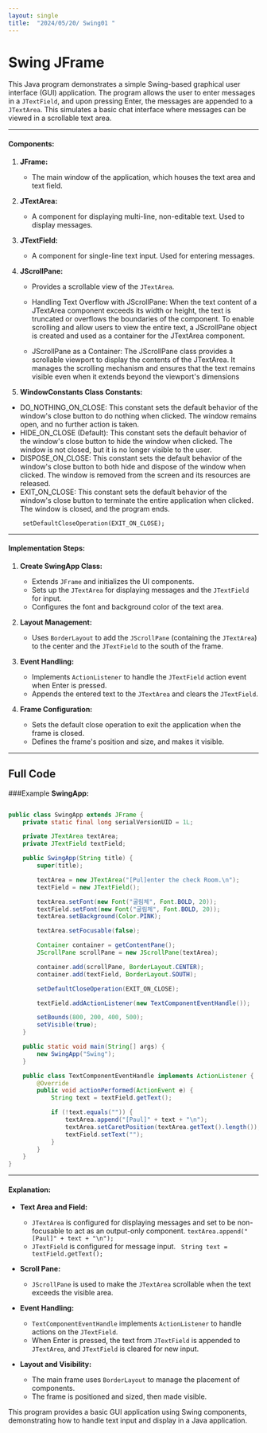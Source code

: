 ```yaml
---
layout: single
title:  "2024/05/20/ Swing01 "
---
```


# Swing JFrame

This Java program demonstrates a simple Swing-based graphical user interface (GUI) application. The program allows the user to enter messages in a `JTextField`, and upon pressing Enter, the messages are appended to a `JTextArea`. This simulates a basic chat interface where messages can be viewed in a scrollable text area.

---

#### Components:

1. **JFrame:**
   - The main window of the application, which houses the text area and text field.

2. **JTextArea:**
   - A component for displaying multi-line, non-editable text. Used to display messages.

3. **JTextField:**
   - A component for single-line text input. Used for entering messages.

4. **JScrollPane:**
   - Provides a scrollable view of the `JTextArea`.
   - Handling Text Overflow with JScrollPane: When the text content of a JTextArea component exceeds its width or height, the text is truncated or overflows the boundaries of the component. To enable scrolling and allow users to view the entire text, a JScrollPane object is created and used as a container for the JTextArea component.

    - JScrollPane as a Container: The JScrollPane class provides a scrollable viewport to display the contents of the JTextArea. It manages the scrolling mechanism and ensures that the text remains visible even when it extends beyond the viewport's dimensions

5. **WindowConstants Class Constants:**

  - DO_NOTHING_ON_CLOSE: This constant sets the default behavior of the window's close button to do nothing when clicked. The window remains open, and no further action is taken.
  - HIDE_ON_CLOSE (Default): This constant sets the default behavior of the window's close button to hide the window when clicked. The window is not closed, but it is no longer visible to the user.
  - DISPOSE_ON_CLOSE: This constant sets the default behavior of the window's close button to both hide and dispose of the window when clicked. The window is removed from the screen and its resources are released.
  - EXIT_ON_CLOSE: This constant sets the default behavior of the window's close button to terminate the entire application when clicked. The window is closed, and the program ends.
```
    setDefaultCloseOperation(EXIT_ON_CLOSE);
```

---

#### Implementation Steps:

1. **Create SwingApp Class:**
   - Extends `JFrame` and initializes the UI components.
   - Sets up the `JTextArea` for displaying messages and the `JTextField` for input.
   - Configures the font and background color of the text area.

2. **Layout Management:**
   - Uses `BorderLayout` to add the `JScrollPane` (containing the `JTextArea`) to the center and the `JTextField` to the south of the frame.

3. **Event Handling:**
   - Implements `ActionListener` to handle the `JTextField` action event when Enter is pressed.
   - Appends the entered text to the `JTextArea` and clears the `JTextField`.

4. **Frame Configuration:**
   - Sets the default close operation to exit the application when the frame is closed.
   - Defines the frame's position and size, and makes it visible.

---

## Full Code 

###Example
**SwingApp:**

```java

public class SwingApp extends JFrame {
    private static final long serialVersionUID = 1L;

    private JTextArea textArea;
    private JTextField textField;

    public SwingApp(String title) {
        super(title);

        textArea = new JTextArea("[Pul]enter the check Room.\n");
        textField = new JTextField();

        textArea.setFont(new Font("굴림체", Font.BOLD, 20));
        textField.setFont(new Font("굴림체", Font.BOLD, 20));
        textArea.setBackground(Color.PINK);

        textArea.setFocusable(false);

        Container container = getContentPane();
        JScrollPane scrollPane = new JScrollPane(textArea);

        container.add(scrollPane, BorderLayout.CENTER);
        container.add(textField, BorderLayout.SOUTH);

        setDefaultCloseOperation(EXIT_ON_CLOSE);

        textField.addActionListener(new TextComponentEventHandle());

        setBounds(800, 200, 400, 500);
        setVisible(true);
    }

    public static void main(String[] args) {
        new SwingApp("Swing");
    }

    public class TextComponentEventHandle implements ActionListener {
        @Override
        public void actionPerformed(ActionEvent e) {
            String text = textField.getText();

            if (!text.equals("")) {
                textArea.append("[Paul]" + text + "\n");
                textArea.setCaretPosition(textArea.getText().length());
                textField.setText("");
            }
        }
    }
}
```

---

#### Explanation:

- **Text Area and Field:**
  - `JTextArea` is configured for displaying messages and set to be non-focusable to act as an output-only component.
  ```textArea.append("[Paul]" + text + "\n");```
   - `JTextField` is configured for message input.
  ``` String text = textField.getText();```
- **Scroll Pane:**
  - `JScrollPane` is used to make the `JTextArea` scrollable when the text exceeds the visible area.

- **Event Handling:**
  - `TextComponentEventHandle` implements `ActionListener` to handle actions on the `JTextField`.
  - When Enter is pressed, the text from `JTextField` is appended to `JTextArea`, and `JTextField` is cleared for new input.

- **Layout and Visibility:**
  - The main frame uses `BorderLayout` to manage the placement of components.
  - The frame is positioned and sized, then made visible.

This program provides a basic GUI application using Swing components, demonstrating how to handle text input and display in a Java application.
